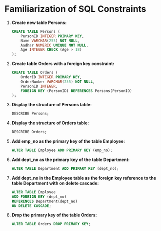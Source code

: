 # Familiarization of SQL Constraints

1. **Create new table Persons:**
    ```sql
    CREATE TABLE Persons (
        PersonID INTEGER PRIMARY KEY,
        Name VARCHAR(255) NOT NULL,
        Aadhar NUMERIC UNIQUE NOT NULL,
        Age INTEGER CHECK (Age > 18)
    );
    ```

2. **Create table Orders with a foreign key constraint:**
    ```sql
    CREATE TABLE Orders (
        OrderID INTEGER PRIMARY KEY,
        OrderNumber VARCHAR(255) NOT NULL,
        PersonID INTEGER,
        FOREIGN KEY (PersonID) REFERENCES Persons(PersonID)
    );
    ```

3. **Display the structure of Persons table:**
    ```sql
    DESCRIBE Persons;
    ```

4. **Display the structure of Orders table:**
    ```sql
    DESCRIBE Orders;
    ```

5. **Add emp_no as the primary key of the table Employee:**
    ```sql
    ALTER TABLE Employee ADD PRIMARY KEY (emp_no);
    ```

6. **Add dept_no as the primary key of the table Department:**
    ```sql
    ALTER TABLE Department ADD PRIMARY KEY (dept_no);
    ```

7. **Add dept_no in the Employee table as the foreign key reference to the table Department with on delete cascade:**
    ```sql
    ALTER TABLE Employee 
    ADD FOREIGN KEY (dept_no) 
    REFERENCES Department(dept_no) 
    ON DELETE CASCADE;
    ```

8. **Drop the primary key of the table Orders:**
    ```sql
    ALTER TABLE Orders DROP PRIMARY KEY;
    ```